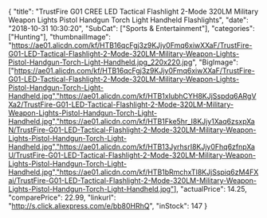 {
	"title": "TrustFire G01 CREE LED Tactical Flashlight 2-Mode 320LM Military Weapon Lights Pistol Handgun Torch Light Handheld Flashlights",
	"date": "2018-10-31 10:30:20",
	"SubCat": ["Sports & Entertainment"],
	"categories": ["Hunting"],
	"thumbnailImage": "https://ae01.alicdn.com/kf/HTB16qcFgj3z9KJjy0Fmq6xiwXXaF/TrustFire-G01-LED-Tactical-Flashlight-2-Mode-320LM-Military-Weapon-Lights-Pistol-Handgun-Torch-Light-Handheld.jpg_220x220.jpg",
	"BigImage": ["https://ae01.alicdn.com/kf/HTB16qcFgj3z9KJjy0Fmq6xiwXXaF/TrustFire-G01-LED-Tactical-Flashlight-2-Mode-320LM-Military-Weapon-Lights-Pistol-Handgun-Torch-Light-Handheld.jpg","https://ae01.alicdn.com/kf/HTB1xIubhCYH8KJjSspdq6ARgVXa2/TrustFire-G01-LED-Tactical-Flashlight-2-Mode-320LM-Military-Weapon-Lights-Pistol-Handgun-Torch-Light-Handheld.jpg","https://ae01.alicdn.com/kf/HTB1Fke5hr_I8KJjy1Xaq6zsxpXaN/TrustFire-G01-LED-Tactical-Flashlight-2-Mode-320LM-Military-Weapon-Lights-Pistol-Handgun-Torch-Light-Handheld.jpg","https://ae01.alicdn.com/kf/HTB13JyrhsrI8KJjy0Fhq6zfnpXaU/TrustFire-G01-LED-Tactical-Flashlight-2-Mode-320LM-Military-Weapon-Lights-Pistol-Handgun-Torch-Light-Handheld.jpg","https://ae01.alicdn.com/kf/HTB1bRmchxTI8KJjSspiq6zM4FXai/TrustFire-G01-LED-Tactical-Flashlight-2-Mode-320LM-Military-Weapon-Lights-Pistol-Handgun-Torch-Light-Handheld.jpg"],
	"actualPrice": 14.25,
	"comparePrice": 22.99,
	"linkurl": "http://s.click.aliexpress.com/e/bb80HRhQ",
	"inStock": 147
}
